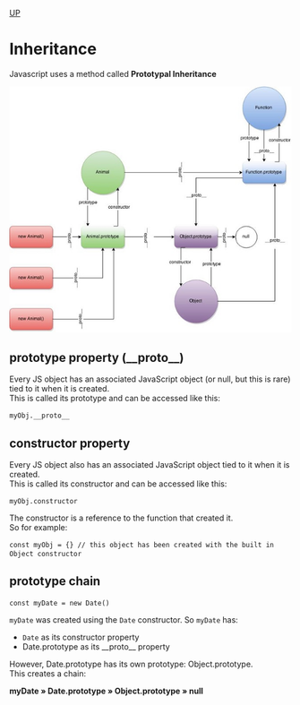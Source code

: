 [UP](./index.md)

# Inheritance
Javascript uses a method called **Prototypal Inheritance**

![alt](./pinherit.jpg)

## prototype property (\_\_proto\_\_)
Every JS object has an associated JavaScript object (or null, but this is rare) tied to it when it is created.  
This is called its prototype and can be accessed like this:  

	myObj.__proto__

## constructor property
Every JS object also has an associated JavaScript object tied to it when it is created.  
This is called its constructor and can be accessed like this:  

	myObj.constructor

The constructor is a reference to the function that created it.  
So for example:  

	const myObj = {} // this object has been created with the built in Object constructor

## prototype chain

	const myDate = new Date()

`myDate` was created using the `Date` constructor. So `myDate` has:
- `Date` as its constructor property
- Date.prototype as its \_\_proto\_\_  property

However, Date.prototype has its own prototype: Object.prototype.  
This creates a chain:  

**myDate &raquo; 	Date.prototype &raquo; 	Object.prototype &raquo; 	null**